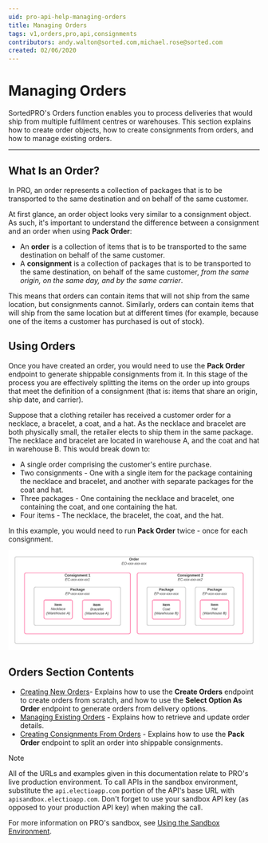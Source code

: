 ```yaml
---
uid: pro-api-help-managing-orders
title: Managing Orders
tags: v1,orders,pro,api,consignments
contributors: andy.walton@sorted.com,michael.rose@sorted.com
created: 02/06/2020
---
```

# Managing Orders

SortedPRO's Orders function enables you to process deliveries that would ship from multiple fulfilment centres or warehouses. This section explains how to create order objects, how to create consignments from orders, and how to manage existing orders.

---

## What Is an Order?

In PRO, an order represents a collection of packages that is to be transported to the same destination and on behalf of the same customer. 

At first glance, an order object looks very similar to a consignment object. As such, it's important to understand the difference between a consignment and an order when using **Pack Order**:

* An **order** is a collection of items that is to be transported to the same destination on behalf of the same customer.
* A **consignment** is a collection of packages that is to be transported to the same destination, on behalf of the same customer, _from the same origin, on the same day, and by the same carrier_.

This means that orders can contain items that will not ship from the same location, but consignments cannot. Similarly, orders can contain items that will ship from the same location but at different times (for example, because one of the items a customer has purchased is out of stock).

## Using Orders

Once you have created an order, you would need to use the **Pack Order** endpoint to generate shippable consignments from it. In this stage of the process you are effectively splitting the items on the order up into groups that meet the definition of a consignment (that is: items that share an origin, ship date, and carrier).

Suppose that a clothing retailer has received a customer order for a necklace, a bracelet, a coat, and a hat. As the necklace and bracelet are both physically small, the retailer elects to ship them in the same package. The necklace and bracelet are located in warehouse A, and the coat and hat in warehouse B. This would break down to:

* A single order comprising the customer's entire purchase.
* Two consignments - One with a single item for the package containing the necklace and bracelet, and another with separate packages for the coat and hat.
* Three packages - One containing the necklace and bracelet, one containing the coat, and one containing the hat.
* Four items - The necklace, the bracelet, the coat, and the hat.

In this example, you would need to run **Pack Order** twice - once for each consignment.

<p>
   <a href="../../images/order-diagram.png" target="_blank" >
      <img src="../../images/order-diagram.png" class="noborder"/>
   </a>
</p>

## Orders Section Contents

* [Creating New Orders](/pro/api/help/creating_new_orders.html)- Explains how to use the **Create Orders** endpoint to create orders from scratch, and how to use the **Select Option As Order** endpoint to generate orders from delivery options.
* [Managing Existing Orders](/pro/api/help/managing_existing_orders.html) - Explains how to retrieve and update order details.
* [Creating Consignments From Orders](/pro/api/help/packing_orders.html) - Explains how to use the **Pack Order** endpoint to split an order into shippable consignments.

> [!NOTE]
>
> All of the URLs and examples given in this documentation relate to PRO's live production environment. To call APIs in the sandbox environment, substitute the `api.electioapp.com` portion of the API's base URL with `apisandbox.electioapp.com`. Don't forget to use your sandbox API key (as opposed to your production API key) when making the call.
>
> For more information on PRO's sandbox, see [Using the Sandbox Environment](/pro/api/help/introduction.html#using-the-sandbox-environment).